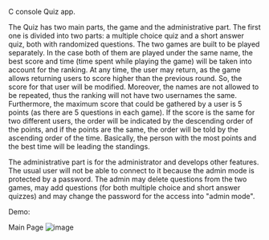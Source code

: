 C console Quiz app.

The Quiz has two main parts, the game and the administrative part.
The first one is divided into two parts: a multiple choice quiz and a short answer quiz, both with randomized questions. The two games are built to be played separately. In the case both of them are played under the same name, the best score and time (time spent while playing the game) will be taken into account for the ranking. At any time, the user may return, as the game allows returning users to score higher than the previous round. So, the score for that user will be modified. Moreover, the names are not allowed to be repeated, thus the ranking will not have two usernames the same. 
Furthermore, the maximum score that could be gathered by a user is 5 points (as there are 5 questions in each game). If the score is the same for two different users, the order will be indicated by the descending order of the points, and if the points are the same, the order will be told by the ascending order of the time. Basically, the person with the most points and the best time will be leading the standings.


The administrative part is for the administrator and develops other features. The usual user will not be able to connect to it because the admin mode is protected by a password. The admin may delete questions from the two games, may add questions (for both multiple choice and short answer quizzes) and may change the password for the access into "admin mode".

Demo:

Main Page
![image](https://user-images.githubusercontent.com/92984942/165149382-937cad5c-9511-4298-9614-b7c522b2c1e9.png)

